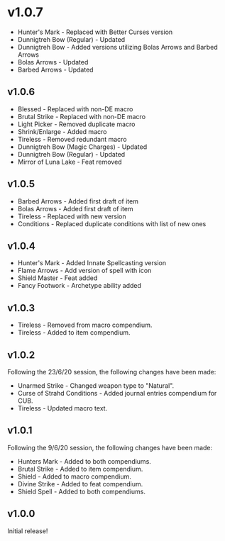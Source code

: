 # v1.0.7

- Hunter's Mark - Replaced with Better Curses version
- Dunnigtreh Bow (Regular) - Updated
- Dunnigtreh Bow - Added versions utilizing Bolas Arrows and Barbed Arrows
- Bolas Arrows - Updated
- Barbed Arrows - Updated

## v1.0.6

- Blessed - Replaced with non-DE macro
- Brutal Strike - Replaced with non-DE macro
- Light Picker - Removed duplicate macro
- Shrink/Enlarge - Added macro
- Tireless - Removed redundant macro
- Dunnigtreh Bow (Magic Charges) - Updated
- Dunnigtreh Bow (Regular) - Updated
- Mirror of Luna Lake - Feat removed

## v1.0.5

- Barbed Arrows - Added first draft of item
- Bolas Arrows - Added first draft of item
- Tireless - Replaced with new version
- Conditions - Replaced duplicate conditions with list of new ones

## v1.0.4

- Hunter's Mark - Added Innate Spellcasting version
- Flame Arrows - Add version of spell with icon
- Shield Master - Feat added
- Fancy Footwork - Archetype ability added

## v1.0.3

- Tireless - Removed from macro compendium.
- Tireless - Added to item compendium.

## v1.0.2

Following the 23/6/20 session, the following changes have been made:

- Unarmed Strike - Changed weapon type to "Natural".
- Curse of Strahd Conditions - Added journal entries compendium for CUB.
- Tireless - Updated macro text.

## v1.0.1 

Following the 9/6/20 session, the following changes have been made:

- Hunters Mark - Added to both compendiums.
- Brutal Strike - Added to item compendium.
- Shield - Added to macro compendium.
- Divine Strike - Added to feat compendium.
- Shield Spell - Added to both compendiums.

## v1.0.0

Initial release!

